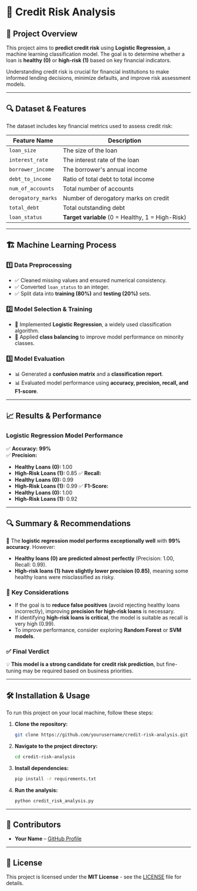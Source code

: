 # 🚀 **Credit Risk Analysis**

## 📌 **Project Overview**

This project aims to **predict credit risk** using **Logistic Regression**, a machine learning classification model. The goal is to determine whether a loan is **healthy (0)** or **high-risk (1)** based on key financial indicators.

Understanding credit risk is crucial for financial institutions to make informed lending decisions, minimize defaults, and improve risk assessment models.

---

## 🔍 **Dataset & Features**

The dataset includes key financial metrics used to assess credit risk:

| **Feature Name**   | **Description**                             |
|--------------------|-------------------------------------------|
| `loan_size`       | The size of the loan                      |
| `interest_rate`   | The interest rate of the loan             |
| `borrower_income` | The borrower's annual income              |
| `debt_to_income`  | Ratio of total debt to total income       |
| `num_of_accounts` | Total number of accounts                  |
| `derogatory_marks`| Number of derogatory marks on credit      |
| `total_debt`      | Total outstanding debt                    |
| `loan_status`     | **Target variable** (0 = Healthy, 1 = High-Risk) |

---

## 🏗️ **Machine Learning Process**

### **1️⃣ Data Preprocessing**
- ✅ Cleaned missing values and ensured numerical consistency.
- ✅ Converted `loan_status` to an integer.
- ✅ Split data into **training (80%)** and **testing (20%)** sets.

### **2️⃣ Model Selection & Training**
- 📌 Implemented **Logistic Regression**, a widely used classification algorithm.
- 📌 Applied **class balancing** to improve model performance on minority classes.

### **3️⃣ Model Evaluation**
- 📊 Generated a **confusion matrix** and a **classification report**.
- 📊 Evaluated model performance using **accuracy, precision, recall, and F1-score**.

---

## 📈 **Results & Performance**

### **Logistic Regression Model Performance**
✅ **Accuracy:** **99%**  
✅ **Precision:**
   - **Healthy Loans (0):** 1.00
   - **High-Risk Loans (1):** 0.85
✅ **Recall:**
   - **Healthy Loans (0):** 0.99
   - **High-Risk Loans (1):** 0.99
✅ **F1-Score:**
   - **Healthy Loans (0):** 1.00
   - **High-Risk Loans (1):** 0.92

---

## 🔍 **Summary & Recommendations**

📌 The **logistic regression model performs exceptionally well** with **99% accuracy**. However:
- **Healthy loans (0) are predicted almost perfectly** (Precision: 1.00, Recall: 0.99).
- **High-risk loans (1) have slightly lower precision (0.85)**, meaning some healthy loans were misclassified as risky.

### 🔹 **Key Considerations**
- If the goal is to **reduce false positives** (avoid rejecting healthy loans incorrectly), improving **precision for high-risk loans** is necessary.
- If identifying **high-risk loans is critical**, the model is suitable as recall is very high (0.99).
- To improve performance, consider exploring **Random Forest** or **SVM models**.

### ✅ **Final Verdict**
💡 **This model is a strong candidate for credit risk prediction**, but fine-tuning may be required based on business priorities.

---

## 🛠️ **Installation & Usage**

To run this project on your local machine, follow these steps:

1. **Clone the repository:**
   ```bash
   git clone https://github.com/yourusername/credit-risk-analysis.git
   ```
2. **Navigate to the project directory:**
   ```bash
   cd credit-risk-analysis
   ```
3. **Install dependencies:**
   ```bash
   pip install -r requirements.txt
   ```
4. **Run the analysis:**
   ```bash
   python credit_risk_analysis.py
   ```

---

## 📌 **Contributors**

- **Your Name** – [GitHub Profile](https://github.com/Monse2604)

---

## 📜 **License**

This project is licensed under the **MIT License** - see the [LICENSE](LICENSE) file for details.

